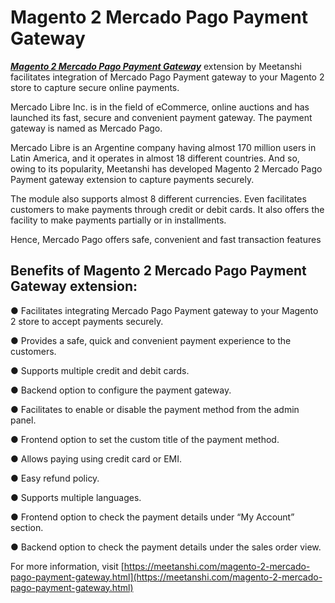 # Magento 2 Mercado Pago Payment Gateway


***[Magento 2 Mercado Pago Payment Gateway](https://meetanshi.com/magento-2-mercado-pago-payment-gateway.html)*** extension by Meetanshi facilitates integration of Mercado Pago Payment gateway to your Magento 2 store to capture secure online payments.

Mercado Libre Inc. is in the field of eCommerce, online auctions and has launched its fast, secure and convenient payment gateway. The payment gateway is named as Mercado Pago.

Mercado Libre is an Argentine company having almost 170 million users in Latin America, and it operates in almost 18 different countries. And so, owing to its popularity, Meetanshi has developed Magento 2 Mercado Pago Payment gateway extension to capture payments securely.

The module also supports almost 8 different currencies. Even facilitates customers to make payments through credit or debit cards. It also offers the facility to make payments partially or in installments.

Hence, Mercado Pago offers safe, convenient and fast transaction features

##  Benefits of  Magento 2 Mercado Pago Payment Gateway extension:

● Facilitates integrating Mercado Pago Payment gateway to your Magento 2 store to accept payments securely.

● Provides a safe, quick and convenient payment experience to the customers.

● Supports multiple credit and debit cards.

● Backend option to configure the payment gateway.

● Facilitates to enable or disable the payment method from the admin panel.

● Frontend option to set the custom title of the payment method.

● Allows paying using credit card or EMI.

● Easy refund policy.

● Supports multiple languages.

● Frontend option to check the payment details under “My Account” section.

● Backend option to check the payment details under the sales order view.

For more information, visit [https://meetanshi.com/magento-2-mercado-pago-payment-gateway.html](https://meetanshi.com/magento-2-mercado-pago-payment-gateway.html)



